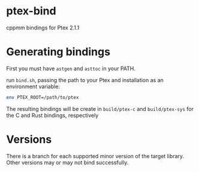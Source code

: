 # ptex-bind
cppmm bindings for Ptex 2.1.1

# Generating bindings
First you must have `astgen` and `asttoc` in your PATH. 

run `bind.sh`, passing the path to your Ptex and installation as an environment variable:
```bash
env PTEX_ROOT=/path/to/ptex
```

The resulting bindings will be create in `build/ptex-c` and `build/ptex-sys` for the C and Rust bindings, respectively

# Versions
There is a branch for each supported minor version of the target library. Other versions may or may not bind successfully.
